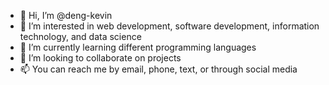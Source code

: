 - 👋 Hi, I’m @deng-kevin
- 👀 I’m interested in web development, software development, information technology, and data science
- 🌱 I’m currently learning different programming languages 
- 💞️ I’m looking to collaborate on projects
- 📫 You can reach me by email, phone, text, or through social media

<!---
deng-kevin/deng-kevin is a ✨ special ✨ repository because its `README.md` (this file) appears on your GitHub profile.
You can click the Preview link to take a look at your changes.
--->
